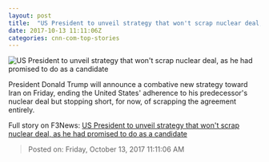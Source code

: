 ```yaml
---
layout: post
title:  "US President to unveil strategy that won't scrap nuclear deal, as he had promised to do as a candidate"
date: 2017-10-13 11:11:06Z
categories: cnn-com-top-stories
---
```


![US President to unveil strategy that won't scrap nuclear deal, as he had promised to do as a candidate](http://i2.cdn.cnn.com/cnnnext/dam/assets/171013103510-02-hassan-rouhani-donald-trump-split-super-tease.jpg)

President Donald Trump will announce a combative new strategy toward Iran on Friday, ending the United States' adherence to his predecessor's nuclear deal but stopping short, for now, of scrapping the agreement entirely.


Full story on F3News: [US President to unveil strategy that won't scrap nuclear deal, as he had promised to do as a candidate](http://www.f3nws.com/n/FzVvRG)

> Posted on: Friday, October 13, 2017 11:11:06 AM

